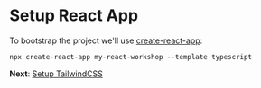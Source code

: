 # Setup React App

To bootstrap the project we'll use [create-react-app](https://github.com/facebook/create-react-app):

```tsx
npx create-react-app my-react-workshop --template typescript
```

**Next**: [Setup TailwindCSS](2.setup-tailwindcss.md)
